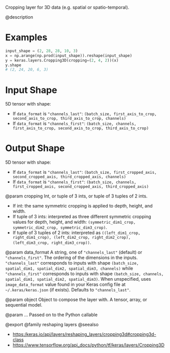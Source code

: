 Cropping layer for 3D data (e.g. spatial or spatio-temporal).

@description

# Examples
```python
input_shape = (2, 28, 28, 10, 3)
x = np.arange(np.prod(input_shape)).reshape(input_shape)
y = keras.layers.Cropping3D(cropping=(2, 4, 2))(x)
y.shape
# (2, 24, 20, 6, 3)
```

# Input Shape
5D tensor with shape:
- If `data_format` is `"channels_last"`:
  `(batch_size, first_axis_to_crop, second_axis_to_crop,
  third_axis_to_crop, channels)`
- If `data_format` is `"channels_first"`:
  `(batch_size, channels, first_axis_to_crop, second_axis_to_crop,
  third_axis_to_crop)`

# Output Shape
5D tensor with shape:
- If `data_format` is `"channels_last"`:
  `(batch_size, first_cropped_axis, second_cropped_axis,
  third_cropped_axis, channels)`
- If `data_format` is `"channels_first"`:
  `(batch_size, channels, first_cropped_axis, second_cropped_axis,
  third_cropped_axis)`

@param cropping
Int, or tuple of 3 ints, or tuple of 3 tuples of 2 ints.
- If int: the same symmetric cropping is applied to depth, height,
  and width.
- If tuple of 3 ints: interpreted as three different symmetric
  cropping values for depth, height, and width:
  `(symmetric_dim1_crop, symmetric_dim2_crop, symmetric_dim3_crop)`.
- If tuple of 3 tuples of 2 ints: interpreted as
  `((left_dim1_crop, right_dim1_crop), (left_dim2_crop,
  right_dim2_crop), (left_dim3_crop, right_dim3_crop))`.

@param data_format
A string, one of `"channels_last"` (default) or
`"channels_first"`. The ordering of the dimensions in the inputs.
`"channels_last"` corresponds to inputs with shape
`(batch_size, spatial_dim1, spatial_dim2, spatial_dim3, channels)`
while `"channels_first"` corresponds to inputs with shape
`(batch_size, channels, spatial_dim1, spatial_dim2, spatial_dim3)`.
When unspecified, uses `image_data_format` value found in your Keras
config file at `~/.keras/keras.json` (if exists). Defaults to
`"channels_last"`.

@param object
Object to compose the layer with. A tensor, array, or sequential model.

@param ...
Passed on to the Python callable

@export
@family reshaping layers
@seealso
+ <https:/keras.io/api/layers/reshaping_layers/cropping3d#cropping3d-class>
+ <https://www.tensorflow.org/api_docs/python/tf/keras/layers/Cropping3D>
